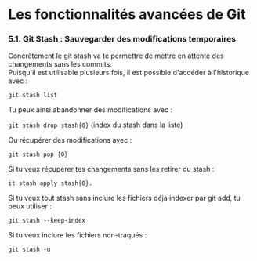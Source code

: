 # Les fonctionnalités avancées de Git

### 5.1. Git Stash : Sauvegarder des modifications temporaires

Concrètement le git stash va te permettre de mettre en attente des changements sans les commits.\
Puisqu'il est utilisable plusieurs fois, il est possible d'accéder à l'historique avec :

`git stash list`

Tu peux ainsi abandonner des modifications avec :

`git stash drop stash{0}` (index du stash dans la liste)

Ou récupérer des modifications avec :

`git stash pop {0}`

Si tu veux récupérer tes changements sans les retirer du stash :

`it stash apply stash{0}.`

Si tu veux tout stash sans inclure les fichiers déjà indexer par git add, tu peux utiliser :

`git stash --keep-index`

Si tu veux inclure les fichiers non-traqués :

`git stash -u`
